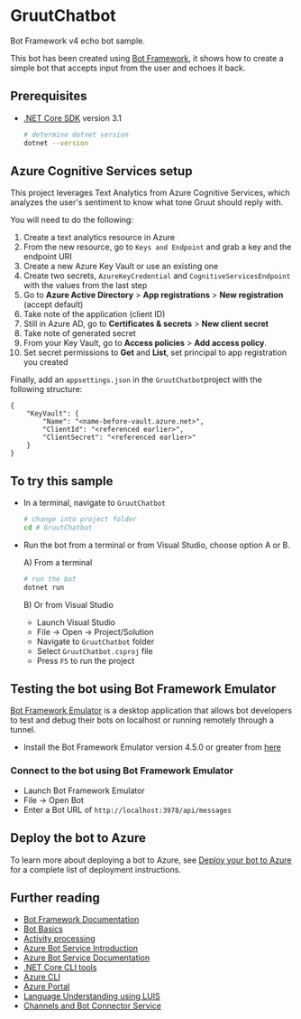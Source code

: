 ﻿# GruutChatbot

Bot Framework v4 echo bot sample.

This bot has been created using [Bot Framework](https://dev.botframework.com), it shows how to create a simple bot that accepts input from the user and echoes it back.

## Prerequisites

- [.NET Core SDK](https://dotnet.microsoft.com/download) version 3.1

  ```bash
  # determine dotnet version
  dotnet --version
  ```

## Azure Cognitive Services setup

This project leverages Text Analytics from Azure Cognitive Services, which analyzes the user's sentiment to know what tone Gruut should reply with.

You will need to do the following:

1. Create a text analytics resource in Azure
2. From the new resource, go to `Keys and Endpoint` and grab a key and the endpoint URI
3. Create a new Azure Key Vault or use an existing one
4. Create two secrets, `AzureKeyCredential` and `CognitiveServicesEndpoint` with the values from the last step
5. Go to **Azure Active Directory** > **App registrations** > **New registration** (accept default)
6. Take note of the application (client ID)
7. Still in Azure AD, go to **Certificates & secrets** > **New client secret**
8. Take note of generated secret
9. From your Key Vault, go to **Access policies** > **Add access policy**.
10. Set secret permissions to **Get** and **List**, set principal to app registration you created

Finally, add an `appsettings.json` in the `GruutChatbot`project with the following structure:

```
{
	"KeyVault": {
		"Name": "<name-before-vault.azure.net>",
		"ClientId": "<referenced earlier>",
		"ClientSecret": "<referenced earlier>"
	}
}
```

## To try this sample

- In a terminal, navigate to `GruutChatbot`

    ```bash
    # change into project folder
    cd # GruutChatbot
    ```

- Run the bot from a terminal or from Visual Studio, choose option A or B.

  A) From a terminal

  ```bash
  # run the bot
  dotnet run
  ```

  B) Or from Visual Studio

  - Launch Visual Studio
  - File -> Open -> Project/Solution
  - Navigate to `GruutChatbot` folder
  - Select `GruutChatbot.csproj` file
  - Press `F5` to run the project

## Testing the bot using Bot Framework Emulator

[Bot Framework Emulator](https://github.com/microsoft/botframework-emulator) is a desktop application that allows bot developers to test and debug their bots on localhost or running remotely through a tunnel.

- Install the Bot Framework Emulator version 4.5.0 or greater from [here](https://github.com/Microsoft/BotFramework-Emulator/releases)

### Connect to the bot using Bot Framework Emulator

- Launch Bot Framework Emulator
- File -> Open Bot
- Enter a Bot URL of `http://localhost:3978/api/messages`

## Deploy the bot to Azure

To learn more about deploying a bot to Azure, see [Deploy your bot to Azure](https://aka.ms/azuredeployment) for a complete list of deployment instructions.

## Further reading

- [Bot Framework Documentation](https://docs.botframework.com)
- [Bot Basics](https://docs.microsoft.com/azure/bot-service/bot-builder-basics?view=azure-bot-service-4.0)
- [Activity processing](https://docs.microsoft.com/en-us/azure/bot-service/bot-builder-concept-activity-processing?view=azure-bot-service-4.0)
- [Azure Bot Service Introduction](https://docs.microsoft.com/azure/bot-service/bot-service-overview-introduction?view=azure-bot-service-4.0)
- [Azure Bot Service Documentation](https://docs.microsoft.com/azure/bot-service/?view=azure-bot-service-4.0)
- [.NET Core CLI tools](https://docs.microsoft.com/en-us/dotnet/core/tools/?tabs=netcore2x)
- [Azure CLI](https://docs.microsoft.com/cli/azure/?view=azure-cli-latest)
- [Azure Portal](https://portal.azure.com)
- [Language Understanding using LUIS](https://docs.microsoft.com/en-us/azure/cognitive-services/luis/)
- [Channels and Bot Connector Service](https://docs.microsoft.com/en-us/azure/bot-service/bot-concepts?view=azure-bot-service-4.0)

